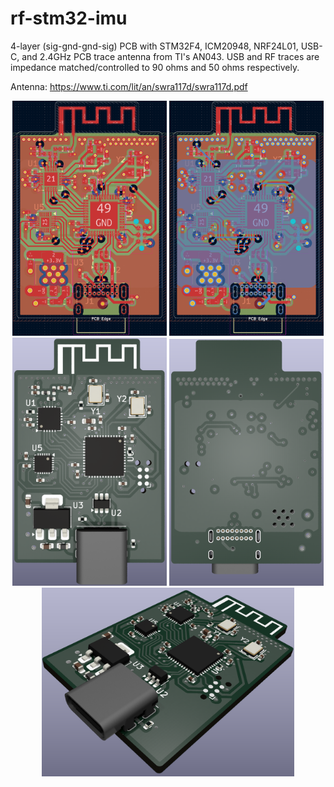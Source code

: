 # rf-stm32-imu
4-layer (sig-gnd-gnd-sig) PCB with STM32F4, ICM20948, NRF24L01, USB-C, and 2.4GHz PCB trace antenna from TI's AN043. USB and RF traces are impedance matched/controlled to 90 ohms and 50 ohms respectively.

Antenna: https://www.ti.com/lit/an/swra117d/swra117d.pdf
<p align="center">
  <img width="49%" src="1.png">
  <img width="49%" src="2.png">
  <img width="49%" src="3.png">
  <img width="49%" src="4.png">
  <img width="80%" src="5.png">
</p>

